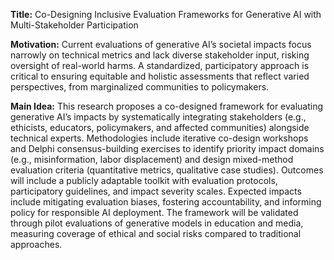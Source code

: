**Title:** Co-Designing Inclusive Evaluation Frameworks for Generative AI with Multi-Stakeholder Participation  

**Motivation:** Current evaluations of generative AI’s societal impacts focus narrowly on technical metrics and lack diverse stakeholder input, risking oversight of real-world harms. A standardized, participatory approach is critical to ensuring equitable and holistic assessments that reflect varied perspectives, from marginalized communities to policymakers.  

**Main Idea:** This research proposes a co-designed framework for evaluating generative AI’s impacts by systematically integrating stakeholders (e.g., ethicists, educators, policymakers, and affected communities) alongside technical experts. Methodologies include iterative co-design workshops and Delphi consensus-building exercises to identify priority impact domains (e.g., misinformation, labor displacement) and design mixed-method evaluation criteria (quantitative metrics, qualitative case studies). Outcomes will include a publicly adaptable toolkit with evaluation protocols, participatory guidelines, and impact severity scales. Expected impacts include mitigating evaluation biases, fostering accountability, and informing policy for responsible AI deployment. The framework will be validated through pilot evaluations of generative models in education and media, measuring coverage of ethical and social risks compared to traditional approaches.